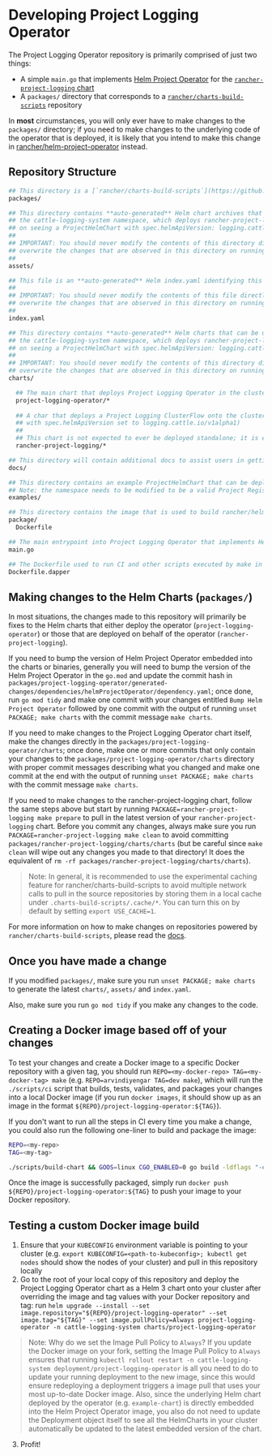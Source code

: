 # Developing Project Logging Operator

The Project Logging Operator repository is primarily comprised of just two things:
- A simple `main.go` that implements [Helm Project Operator](https://github.com/rancher/helm-project-operator) for the [`rancher-project-logging` chart](../charts/rancher-project-logging)
- A `packages/` directory that corresponds to a [`rancher/charts-build-scripts`](https://github.com/rancher/charts-build-scripts) repository

In **most** circumstances, you will only ever have to make changes to the `packages/` directory; if you need to make changes to the underlying code of the operator that is deployed, it is likely that you intend to make this change in [rancher/helm-project-operator](https://github.com/rancher/helm-project-operator) instead.

## Repository Structure

```bash
## This directory is a [`rancher/charts-build-scripts`](https://github.com/rancher/charts-build-scripts) packages directory. See below for more details.
packages/

## This directory contains **auto-generated** Helm chart archives that can be used to deploy Project Logging Operator in a Kubernetes cluster in 
## the cattle-logging-system namespace, which deploys rancher-project-logging (located under charts/rancher-project-logging) 
## on seeing a ProjectHelmChart with spec.helmApiVersion: logging.cattle.io/v1alpha1.
##
## IMPORTANT: You should never modify the contents of this directory directly; you should always modify `packages` since that will 
## overwrite the changes that are observed in this directory on running a `make charts`.
##
assets/

## This file is an **auto-generated** Helm index.yaml identifying this repository as a valid Helm repository that contains Helm charts.
##
## IMPORTANT: You should never modify the contents of this file directly; you should always modify `packages` since that will 
## overwrite the changes that are observed in this directory on running a `make charts` or `make index`.
##
index.yaml

## This directory contains **auto-generated** Helm charts that can be used to deploy Project Logging Operator in a Kubernetes cluster in 
## the cattle-logging-system namespace, which deploys rancher-project-logging (located under charts/rancher-project-logging) 
## on seeing a ProjectHelmChart with spec.helmApiVersion: logging.cattle.io/v1alpha1.
##
## IMPORTANT: You should never modify the contents of this directory directly; you should always modify `packages` since that will 
## overwrite the changes that are observed in this directory on running a `make charts`.
charts/

  ## The main chart that deploys Project Logging Operator in the cluster.
  project-logging-operator/*
  
  ## A char that deploys a Project Logging ClusterFlow onto the cluster on seeing a valid ProjectHelmChart (which means that it is contained within a Project Registration Namespace
  ## with spec.helmApiVersion set to logging.cattle.io/v1alpha1)
  ##
  ## This chart is not expected to ever be deployed standalone; it is embedded into the Project Logging Operator binary itself.
  rancher-project-logging/*

## This directory will contain additional docs to assist users in getting started with using Helm Project Operator.
docs/

## This directory contains an example ProjectHelmChart that can be deployed to create an example Project Logging ClusterFlow
## Note: the namespace needs to be modified to be a valid Project Registration Namespace, depending on how you deployed the operator.
examples/

## This directory contains the image that is used to build rancher/helm-project-operator, which is hosted on hub.docker.com.
package/
  Dockerfile

## The main entrypoint into Project Logging Operator that implements Helm Project Operator.
main.go

## The Dockerfile used to run CI and other scripts executed by make in a Docker container (powered by https://github.com/rancher/dapper)
Dockerfile.dapper
```

## Making changes to the Helm Charts (`packages/`)

In most situations, the changes made to this repository will primarily be fixes to the Helm charts that either deploy the operator (`project-logging-operator`) or those that are deployed on behalf of the operator (`rancher-project-logging`).

If you need to bump the version of Helm Project Operator embedded into the charts or binaries, generally you will need to bump the version of the Helm Project Operator in the `go.mod` and update the commit hash in `packages/project-logging-operator/generated-changes/dependencies/helmProjectOperator/dependency.yaml`; once done, run `go mod tidy` and make one commit with your changes entitled `Bump Helm Project Operator` followed by one commit with the output of running `unset PACKAGE; make charts` with the commit message `make charts`.

If you need to make changes to the Project Logging Operator chart itself, make the changes directly in the `packages/project-logging-operator/charts`; once done, make one or more commits that only contain your changes to the `packages/project-logging-operator/charts` directory with proper commit messages describing what you changed and make one commit at the end with the output of running `unset PACKAGE; make charts` with the commit message `make charts`.

If you need to make changes to the rancher-project-logging chart, follow the same steps above but start by running `PACKAGE=rancher-project-logging make prepare` to pull in the latest version of your `rancher-project-logging` chart. Before you commit any changes, always make sure you run `PACKAGE=rancher-project-logging make clean` to avoid committing `packages/rancher-project-logging/charts/charts` (but be careful since `make clean` will wipe out any changes you made to that directory! It does the equivalent of `rm -rf packages/rancher-project-logging/charts/charts`).

> Note: In general, it is recommended to use the experimental caching feature for rancher/charts-build-scripts to avoid multiple network calls to pull in the source repositories by storing them in a local cache under `.charts-build-scripts/.cache/*`. You can turn this on by default by setting `export USE_CACHE=1`.

For more information on how to make changes on repositories powered by `rancher/charts-build-scripts`, please read the [docs](https://github.com/rancher/charts-build-scripts/tree/master/templates/template/docs).

## Once you have made a change

If you modified `packages/`, make sure you run `unset PACKAGE; make charts` to generate the latest `charts/`, `assets/` and `index.yaml`.

Also, make sure you run `go mod tidy` if you make any changes to the code.

## Creating a Docker image based off of your changes

To test your changes and create a Docker image to a specific Docker repository with a given tag, you should run `REPO=<my-docker-repo> TAG=<my-docker-tag> make` (e.g. `REPO=arvindiyengar TAG=dev make`), which will run the `./scripts/ci` script that builds, tests, validates, and packages your changes into a local Docker image (if you run `docker images`, it should show up as an image in the format `${REPO}/project-logging-operator:${TAG}`).

If you don't want to run all the steps in CI every time you make a change, you could also run the following one-liner to build and package the image:

```bash
REPO=<my-repo>
TAG=<my-tag>

./scripts/build-chart && GOOS=linux CGO_ENABLED=0 go build -ldflags "-extldflags -static -s" -o bin/project-logging-operator && REPO=${REPO} TAG=${TAG} make package
```

Once the image is successfully packaged, simply run `docker push ${REPO}/project-logging-operator:${TAG}` to push your image to your Docker repository.

## Testing a custom Docker image build

1. Ensure that your `KUBECONFIG` environment variable is pointing to your cluster (e.g. `export KUBECONFIG=<path-to-kubeconfig>; kubectl get nodes` should show the nodes of your cluster) and pull in this repository locally
2. Go to the root of your local copy of this repository and deploy the Project Logging Operator chart as a Helm 3 chart onto your cluster after overriding the image and tag values with your Docker repository and tag: run `helm upgrade --install --set image.repository="${REPO}/project-logging-operator" --set image.tag="${TAG}" --set image.pullPolicy=Always project-logging-operator -n cattle-logging-system charts/project-logging-operator`
> Note: Why do we set the Image Pull Policy to `Always`? If you update the Docker image on your fork, setting the Image Pull Policy to `Always` ensures that running `kubectl rollout restart -n cattle-logging-system deployment/project-logging-operator` is all you need to do to update your running deployment to the new image, since this would ensure redeploying a deployment triggers a image pull that uses your most up-to-date Docker image. Also, since the underlying Helm chart deployed by the operator (e.g. `example-chart`) is directly embedded into the Helm Project Operator image, you also do not need to update the Deployment object itself to see all the HelmCharts in your cluster automatically be updated to the latest embedded version of the chart.
3. Profit!
